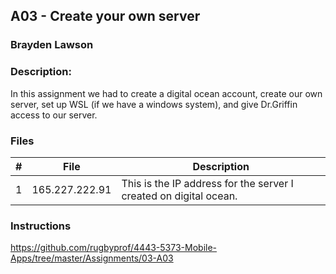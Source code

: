 ## A03 - Create your own server
### Brayden Lawson
### Description:

In this assignment we had to create a digital ocean account, create our own server, set up WSL (if we have a windows system), and give Dr.Griffin access to our server.

### Files

|   #   | File     | Description                      |
| :---: | -------- | -------------------------------- |
|   1   | 165.227.222.91 | This is the IP address for the server I created on digital ocean. |



### Instructions

https://github.com/rugbyprof/4443-5373-Mobile-Apps/tree/master/Assignments/03-A03


